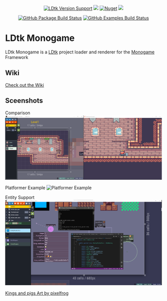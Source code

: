 <p align="center">
  <a href="https://github.com/deepnight/ldtk"> <img alt="LDtk Version Support" src="https://img.shields.io/github/v/release/deepnight/ldtk?&label=WIP%20LDtk&color=yellow"></a>
  <a href="https://www.nuget.org/packages/LDtkMonogame/"><img src="https://img.shields.io/nuget/v/LDtkMonogame?" /></a>
  <a href="https://www.nuget.org/packages/LDtkMonogame/"><img alt="Nuget" src="https://img.shields.io/nuget/dt/LDtkMonogame"></a>
  <a href="https://www.codacy.com/gh/IrishBruse/LDtkMonogame/dashboard?utm_source=github.com&amp;utm_medium=referral&amp;utm_content=IrishBruse/LDtkMonogame&amp;utm_campaign=Badge_Grade"><img src="https://app.codacy.com/project/badge/Grade/d3789d00f45d428597c174bf9cd3c0d2"/></a>
</p>
<p align="center">
  <a href="https://github.com/IrishBruse/LDtkMonogame/tree/main/LDtkMonogame"> <img alt="GitHub Package Build Status" src="https://img.shields.io/github/workflow/status/IrishBruse/LDtkMonogame/Build%20Package?label=LDtkMonogame"></a>
  <a href="https://github.com/IrishBruse/LDtkMonogame/tree/main/LDtkMonogame.Examples"> <img alt="GitHub Examples Build Status" src="https://img.shields.io/github/workflow/status/IrishBruse/LDtkMonogame/Build%20Examples?label=LDtkMonogame.Examples"></a>
</p>

# LDtk Monogame

LDtk Monogame is a [LDtk](https://ldtk.io) project loader and renderer for the [Monogame](https://www.monogame.net/) Framework

## Wiki

[Check out the Wiki](https://irishbruse.github.io/LDtkMonogame/documentation/Introduction/quickstart.html)  

## Sceenshots

Comparison
![LDtk to Monogame Conversion](docfx_project/art/screenshots/LDtk%20to%20Monogame.png "1 to 1 Conversion")

Platformer Example
![Platformer Example](docfx_project/art/screenshots/Example%20Project.gif "Platformer Example")

Entity Support
![Entity Support](docfx_project/art/screenshots/Entity%20Support.png "Entity Support")

[Kings and pigs Art by pixelfrog](https://pixelfrog-assets.itch.io/kings-and-pigs)
